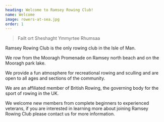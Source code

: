 ```yaml
---
heading: Welcome to Ramsey Rowing Club!
name: Welcome
image: rowers-at-sea.jpg
order: 1
---
```


> Failt ort Sheshaght Ymmyrtee Rhumsaa

Ramsey Rowing Club is the only rowing club in the Isle of Man.

We row from the Mooragh Promenade on Ramsey north beach and on the Mooragh 
park lake.

We provide a fun atmosphere for recreational rowing and sculling and are 
open to all ages and sections of the community.

We are an affiliated member of British Rowing, the governing body for the 
sport of rowing in the UK.

We welcome new members from complete beginners to experienced veterans, if you 
are interested in learning more about joining Ramsey Rowing Club please 
contact us for more information.

